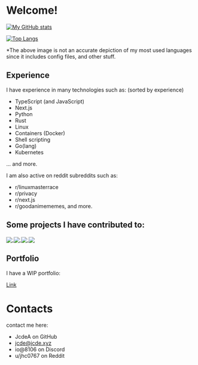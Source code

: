 
# Welcome! 

[![My GitHub stats](https://readme-stats-jcdea.vercel.app/api?username=JcdeA&count_private=true)](https://github.com/anuraghazra/github-readme-stats)

[![Top Langs](https://readme-stats-jcdea.vercel.app/api/top-langs/?username=jcdea&count_private=true&layout=compact&langs_count=8&hide=css)](https://github.com/anuraghazra/github-readme-stats)

*The above image is not an accurate depiction of my most used languages since it includes config files, and other stuff.

## Experience
I have experience in many technologies such as:
  (sorted by experience)
  * TypeScript (and JavaScript)
  * Next.js
  * Python
  * Rust
  * Linux
  * Containers (Docker)
  * Shell scripting
  * Go(lang)
  * Kubernetes

  ... and more.
  


I am also active on reddit subreddits such as:
  * r/linuxmasterrace
  * r/privacy
  * r/next.js
  * r/goodanimememes, and more.
 
 


## Some projects I have contributed to:
<a href="https://github.com/liveduo/destack" >
  <img align="center" src="https://github-readme-stats.vercel.app/api/pin/?username=liveduo&repo=destack" />
</a>
<a href="https://github.com/team-int/web">
  <img align="center" src="https://github-readme-stats.vercel.app/api/pin/?username=linkerd&repo=linkerd2-proxy" />
</a>

<a href="https://github.com/openannepro/qmk_firmware">
  <img align="center" src="https://github-readme-stats.vercel.app/api/pin/?username=openannepro&repo=qmk_firmware" />
</a>


<a href="https://github.com/jcdea/proxy">
  <img align="center" src="https://github-readme-stats.vercel.app/api/pin/?username=jcdea&repo=proxy" />
</a>

## Portfolio

I have a WIP portfolio:

[Link](https://jcde.xyz)

# Contacts

contact me here:
  * JcdeA on GitHub
  * jcde@jcde.xyz
  * io@8106 on Discord
  * u/jhc0767 on Reddit
  

  



